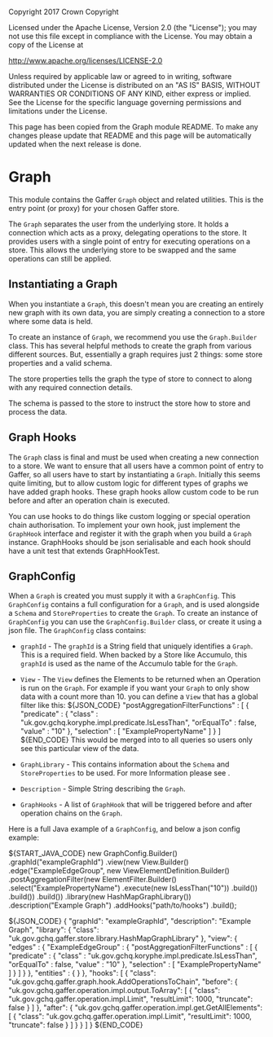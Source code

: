 Copyright 2017 Crown Copyright

Licensed under the Apache License, Version 2.0 (the "License");
you may not use this file except in compliance with the License.
You may obtain a copy of the License at

  http://www.apache.org/licenses/LICENSE-2.0

Unless required by applicable law or agreed to in writing, software
distributed under the License is distributed on an "AS IS" BASIS,
WITHOUT WARRANTIES OR CONDITIONS OF ANY KIND, either express or implied.
See the License for the specific language governing permissions and
limitations under the License.

This page has been copied from the Graph module README. To make any changes please update that README and this page will be automatically updated when the next release is done.


Graph
============

This module contains the Gaffer `Graph` object and related utilities. This
is the entry point (or proxy) for your chosen Gaffer store.

The `Graph` separates the user from the underlying store. It holds a connection
which acts as a proxy, delegating operations to the store.
It provides users with a single point of entry for executing operations
on a store. This allows the underlying store to be swapped and the same
operations can still be applied.

## Instantiating a Graph 
When you instantiate a `Graph`, this doesn't mean you are creating an entirely
new graph with its own data, you are simply creating a connection to a store
where some data is held.

To create an instance of `Graph`, we recommend you use the `Graph.Builder`
class. This has several helpful methods to create the graph from various
different sources. But, essentially a graph requires just 2 things: some
store properties and a valid schema.

The store properties tells the graph the type of store to connect to
along with any required connection details.

The schema is passed to the store to instruct the store how to store
and process the data.
 

## Graph Hooks
The `Graph` class is final and must be used when creating a new connection
to a store. We want to ensure that all users have a common point of entry
to Gaffer, so all users have to start by instantiating a `Graph`. Initially
this seems quite limiting, but to allow custom logic for different types
of graphs we have added graph hooks. These graph hooks allow custom code
to be run before and after an operation chain is executed.

You can use hooks to do things like custom logging or special operation
chain authorisation. To implement your own hook, just implement the `GraphHook`
interface and register it with the graph when you build a `Graph` instance.
GraphHooks should be json serialisable and each hook should have a unit test 
that extends GraphHookTest.

## GraphConfig
When a `Graph` is created you must supply it with a `GraphConfig`. This
`GraphConfig` contains a full configuration for a `Graph`, and is used
alongside a `Schema` and `StoreProperties` to create the `Graph`. 
To create an instance of `GraphConfig` you can use the `GraphConfig.Builder`
class, or create it using a json file.
The `GraphConfig` class contains:
 
 - `graphId` - The `graphId` is a String field that uniquely identifies a `Graph`. 
   This is a required field. When backed by a Store like Accumulo, this `graphId`
   is used as the name of the Accumulo table for the `Graph`.
   
 - `View` - The `View` defines the Elements to be returned when an Operation is run
   on the `Graph`. For example if you want your `Graph` to only show data with a count
   more than 10. you can define a `View` that has a global filter like this:
   ${JSON_CODE}
   "postAggregationFilterFunctions" : [ {
         "predicate" : {
           "class" : "uk.gov.gchq.koryphe.impl.predicate.IsLessThan",
           "orEqualTo" : false,
           "value" : "10"
         },
         "selection" : [ "ExamplePropertyName" ]
       } ]
   ${END_CODE}
   This would be merged into to all queries so users only see this particular view of the data.
   
 - `GraphLibrary` - This contains information about the `Schema` and `StoreProperties` to be used.
   For more Information please see <insert GraphLibrary link>.
   
 - `Description` - Simple String describing the `Graph`.
 
 - `GraphHooks` - A list of `GraphHook` that will be triggered before and after operation chains on the `Graph`.
 
 Here is a full Java example of a `GraphConfig`, and below a json config example:
 
 ${START_JAVA_CODE}
  new GraphConfig.Builder()
        .graphId("exampleGraphId")
        .view(new View.Builder()
                .edge("ExampleEdgeGroup", new ViewElementDefinition.Builder()
                        .postAggregationFilter(new ElementFilter.Builder()
                            .select("ExamplePropertyName")
                            .execute(new IsLessThan("10"))
                            .build())
                        .build())
                .build())
        .library(new HashMapGraphLibrary())
        .description("Example Graph")
        .addHooks("path/to/hooks")
      .build();
 
 ${JSON_CODE}
 {
   "graphId": "exampleGraphId",
   "description": "Example Graph",
   "library": {
     "class": "uk.gov.gchq.gaffer.store.library.HashMapGraphLibrary"
   },
   "view": {
     "edges" : {
       "ExampleEdgeGroup" : {
         "postAggregationFilterFunctions" : [ {
           "predicate" : {
             "class" : "uk.gov.gchq.koryphe.impl.predicate.IsLessThan",
             "orEqualTo" : false,
             "value" : "10"
           },
           "selection" : [ "ExamplePropertyName" ]
         } ]
       }
     },
     "entities" : { }
   },
   "hooks": [
     {
       "class": "uk.gov.gchq.gaffer.graph.hook.AddOperationsToChain",
       "before": {
         "uk.gov.gchq.gaffer.operation.impl.output.ToArray": [
           {
             "class": "uk.gov.gchq.gaffer.operation.impl.Limit",
             "resultLimit": 1000,
             "truncate": false
           }
         ]
       },
       "after": {
         "uk.gov.gchq.gaffer.operation.impl.get.GetAllElements": [
           {
             "class": "uk.gov.gchq.gaffer.operation.impl.Limit",
             "resultLimit": 1000,
             "truncate": false
           }
         ]
       }
     }
   ]
 }
 ${END_CODE}
 